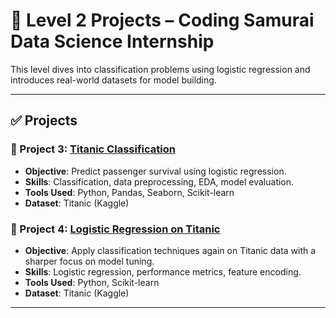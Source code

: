 # 🚢 Level 2 Projects – Coding Samurai Data Science Internship

This level dives into classification problems using logistic regression and introduces real-world datasets for model building.

---

## ✅ Projects

### 📌 Project 3: [Titanic Classification](./Level2/Project3_Titanic_Classification)
- **Objective**: Predict passenger survival using logistic regression.
- **Skills**: Classification, data preprocessing, EDA, model evaluation.
- **Tools Used**: Python, Pandas, Seaborn, Scikit-learn
- **Dataset**: Titanic (Kaggle)

### 📌 Project 4: [Logistic Regression on Titanic](./Level2/Project4_Logistic_Titanic)
- **Objective**: Apply classification techniques again on Titanic data with a sharper focus on model tuning.
- **Skills**: Logistic regression, performance metrics, feature encoding.
- **Tools Used**: Python, Scikit-learn
- **Dataset**: Titanic (Kaggle)

---